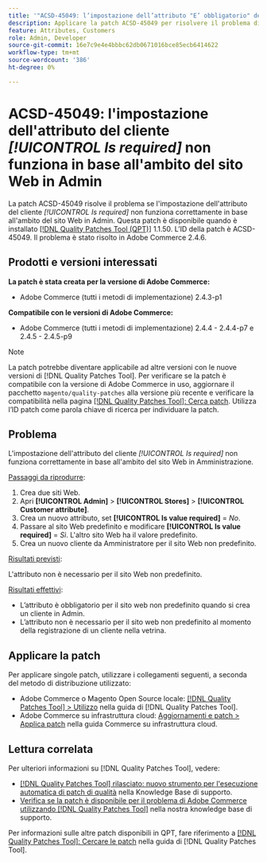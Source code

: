 ```yaml
---
title: '"ACSD-45049: l’impostazione dell’attributo "E’ obbligatorio" del cliente non funziona secondo l’ambito del sito web in Admin"'
description: Applicare la patch ACSD-45049 per risolvere il problema di Adobe Commerce in cui l'attributo cliente "[!UICONTROL Is required]" non viene correttamente sostituito in base all'ambito del sito Web in Admin.
feature: Attributes, Customers
role: Admin, Developer
source-git-commit: 16e7c9e4e4bbbc62db0671016bce85ecb6414622
workflow-type: tm+mt
source-wordcount: '386'
ht-degree: 0%

---
```


# ACSD-45049: l&#39;impostazione dell&#39;attributo del cliente *[!UICONTROL Is required]* non funziona in base all&#39;ambito del sito Web in Admin

La patch ACSD-45049 risolve il problema se l&#39;impostazione dell&#39;attributo del cliente *[!UICONTROL Is required]* non funziona correttamente in base all&#39;ambito del sito Web in Admin. Questa patch è disponibile quando è installato [[!DNL Quality Patches Tool (QPT)]](https://experienceleague.adobe.com/docs/commerce-operations/tools/quality-patches-tool/usage.html) 1.1.50. L’ID della patch è ACSD-45049. Il problema è stato risolto in Adobe Commerce 2.4.6.

## Prodotti e versioni interessati

**La patch è stata creata per la versione di Adobe Commerce:**

* Adobe Commerce (tutti i metodi di implementazione) 2.4.3-p1

**Compatibile con le versioni di Adobe Commerce:**

* Adobe Commerce (tutti i metodi di implementazione) 2.4.4 - 2.4.4-p7 e 2.4.5 - 2.4.5-p9

>[!NOTE]
>
>La patch potrebbe diventare applicabile ad altre versioni con le nuove versioni di [!DNL Quality Patches Tool]. Per verificare se la patch è compatibile con la versione di Adobe Commerce in uso, aggiornare il pacchetto `magento/quality-patches` alla versione più recente e verificare la compatibilità nella pagina [[!DNL Quality Patches Tool]: Cerca patch](https://experienceleague.adobe.com/tools/commerce-quality-patches/index.html). Utilizza l’ID patch come parola chiave di ricerca per individuare la patch.

## Problema

L&#39;impostazione dell&#39;attributo del cliente *[!UICONTROL Is required]* non funziona correttamente in base all&#39;ambito del sito Web in Amministrazione.

<u>Passaggi da riprodurre</u>:

1. Crea due siti Web.
1. Apri **[!UICONTROL Admin]** > **[!UICONTROL Stores]** > **[!UICONTROL Customer attribute]**.
1. Crea un nuovo attributo, set **[!UICONTROL Is value required]** = *No*.
1. Passare al sito Web predefinito e modificare **[!UICONTROL Is value required]** = *Sì*. L&#39;altro sito Web ha il valore predefinito.
1. Crea un nuovo cliente da Amministratore per il sito Web non predefinito.

<u>Risultati previsti</u>:

L&#39;attributo non è necessario per il sito Web non predefinito.

<u>Risultati effettivi</u>:

* L’attributo è obbligatorio per il sito web non predefinito quando si crea un cliente in Admin.
* L’attributo non è necessario per il sito web non predefinito al momento della registrazione di un cliente nella vetrina.

## Applicare la patch

Per applicare singole patch, utilizzare i collegamenti seguenti, a seconda del metodo di distribuzione utilizzato:

* Adobe Commerce o Magento Open Source locale: [[!DNL Quality Patches Tool] > Utilizzo](https://experienceleague.adobe.com/docs/commerce-operations/tools/quality-patches-tool/usage.html) nella guida di [!DNL Quality Patches Tool].
* Adobe Commerce su infrastruttura cloud: [Aggiornamenti e patch > Applica patch](https://experienceleague.adobe.com/docs/commerce-cloud-service/user-guide/develop/upgrade/apply-patches.html) nella guida Commerce su infrastruttura cloud.

## Lettura correlata

Per ulteriori informazioni su [!DNL Quality Patches Tool], vedere:

* [[!DNL Quality Patches Tool] rilasciato: nuovo strumento per l&#39;esecuzione automatica di patch di qualità](/help/announcements/adobe-commerce-announcements/magento-quality-patches-released-new-tool-to-self-serve-quality-patches.md) nella Knowledge Base di supporto.
* [Verifica se la patch è disponibile per il problema di Adobe Commerce utilizzando  [!DNL Quality Patches Tool]](/help/support-tools/patches-available-in-qpt-tool/check-patch-for-magento-issue-with-magento-quality-patches.md) nella nostra knowledge base di supporto.

Per informazioni sulle altre patch disponibili in QPT, fare riferimento a [[!DNL Quality Patches Tool]: Cercare le patch](https://experienceleague.adobe.com/tools/commerce-quality-patches/index.html) nella guida di [!DNL Quality Patches Tool].
